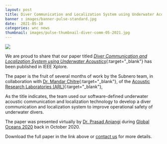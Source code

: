 ```yaml
---
layout: post
title: Diver Communication and Localization System using Underwater Acoustics
banner : images/banner-pulse-standard.jpg
date:  2021-05-10
categories: wnc news
thumbnail: images/pulse-thumbnail-diver-comm-05-2021.jpg
---
```

<div class='pulse-img-div'>
    <img src="{{site.baseurl}}/images/pulse-thumbnail-diver-comm-05-2021.jpg" class='pulse-img'>
</div>

We are proud to share that our paper titled [_Diver Communication and Localization System using Underwater Acoustics_](https://ieeexplore.ieee.org/abstract/document/9389462){:target="_blank"} has been published in IEEE Xplore.

The paper is the fruit of several months of work by the Subnero team, in collaboration with [Dr. Mandar Chitre](https://arl.nus.edu.sg/people/mandar-chitre/){:target="_blank"}, of the [Acoustic Research Laboratories (ARL)](https://arl.nus.edu.sg/){:target="_blank"},

As the title indicates, the team used our software-defined underwater acoustic communication and localization technology to develop a diver communication and localization system to improve operational safety of underwater divers.

The paper was presented virtually by [Dr. Prasad Anjangi](https://subnero.com/people/prasad/) during [Global Oceans 2020](https://global20.oceansconference.org/) back in October 2020.

Download the full paper in the link above or [contact us](https://subnero.com/contact/) for more details.

